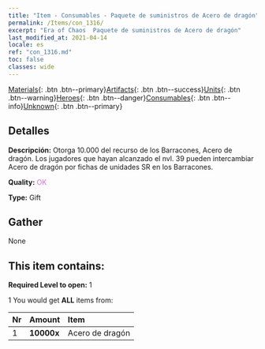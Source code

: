 ```yaml
---
title: "Item - Consumables - Paquete de suministros de Acero de dragón"
permalink: /Items/con_1316/
excerpt: "Era of Chaos  Paquete de suministros de Acero de dragón"
last_modified_at: 2021-04-14
locale: es
ref: "con_1316.md"
toc: false
classes: wide
---
```

 [Materials](/es/Items/){: .btn .btn--primary}[Artifacts](/es/Items/Artifacts/){: .btn .btn--success}[Units](/es/Items/Units/){: .btn .btn--warning}[Heroes](/es/Items/Heroes/){: .btn .btn--danger}[Consumables](/es/Items/Consumables/){: .btn .btn--info}[Unknown](/es/Items/Unknown/){: .btn .btn--primary}

## Detalles
 **Descripción:** Otorga 10.000 del recurso de los Barracones, Acero de dragón. Los jugadores que hayan alcanzado el nvl. 39 pueden intercambiar Acero de dragón por fichas de unidades SR en los Barracones.

 **Quality:** <span style="color: #DA70D6">OK</span>

 **Type:** Gift

## Gather

  None

## This item contains:

 **Required Level to open:** 1

 1 You would get **ALL** items  from:

  | Nr | Amount |     Item    |
  |:---|:-------|:------------|
  | 1 |  **10000x** | Acero de dragón |  | 
